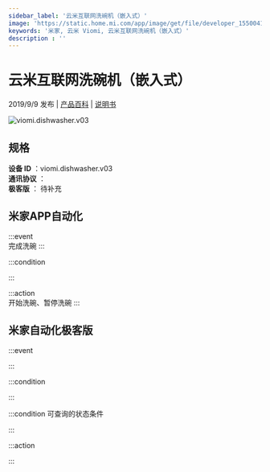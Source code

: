 ```yaml
---
sidebar_label: '云米互联网洗碗机（嵌入式）'
image: 'https://static.home.mi.com/app/image/get/file/developer_1550041796hetf6yfp.png'
keywords: '米家, 云米 Viomi, 云米互联网洗碗机（嵌入式）'
description : ''
---
```

# 云米互联网洗碗机（嵌入式）

2019/9/9 发布 | [产品百科](https://home.mi.com/webapp/content/baike/product/index.html?model=viomi.dishwasher.v03/) | [说明书](https://home.mi.com/views/introduction.html?model=viomi.dishwasher.v03&region=cn)

![viomi.dishwasher.v03](https://static.home.mi.com/app/image/get/file/developer_1550041796hetf6yfp.png)

## 规格  
> 
**设备 ID** ：viomi.dishwasher.v03  
**通讯协议** ：  
**极客版**  ： 待补充 


## 米家APP自动化  

:::event  
完成洗碗
:::

:::condition  

:::

:::action   
开始洗碗、暂停洗碗
:::

## 米家自动化极客版  

:::event  

:::

:::condition  

:::

:::condition 可查询的状态条件  

:::

:::action  

:::

        
